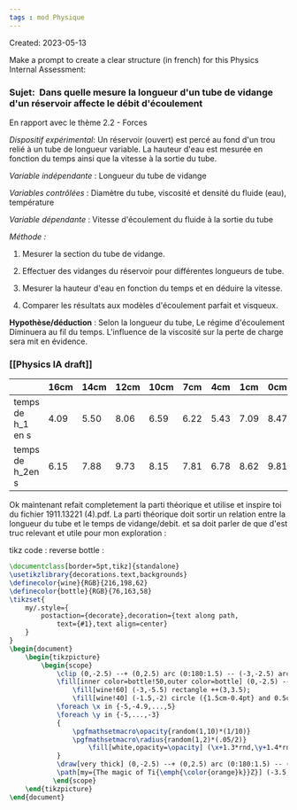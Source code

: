 ```yaml
---
tags : mod Physique
---
```

Created: 2023-05-13

Make a prompt to create a clear structure (in french) for this Physics Internal Assessment:
### **Sujet:**  Dans quelle mesure la longueur d'un tube de vidange d'un réservoir affecte le débit d'écoulement 

En rapport avec le thème 2.2 - Forces

_Dispositif expérimental_: Un réservoir (ouvert) est percé au fond d'un trou relié à un tube de longueur variable. La hauteur d'eau est mesurée en fonction du temps ainsi que la vitesse à la sortie du tube.

_Variable indépendante_ : Longueur du tube de vidange

_Variables contrôlées_ : Diamètre du tube, viscosité et densité du fluide (eau), température

_Variable dépendante_ : Vitesse d'écoulement du fluide à la sortie du tube

_Méthode :_

1. Mesurer la section du tube de vidange.
    
2. Effectuer des vidanges du réservoir pour différentes longueurs de tube.
    
3. Mesurer la hauteur d'eau en fonction du temps et en déduire la vitesse.
    
4. Comparer les résultats aux modèles d'écoulement parfait et visqueux.

**Hypothèse/déduction** :  Selon la longueur du tube, Le régime d'écoulement Diminuera au fil du temps. L'influence de la viscosité sur la perte de charge sera mit en évidence.
### [[Physics IA draft]] 

|  | 16cm | 14cm | 12cm | 10cm | 7cm | 4cm | 1cm | 0cm |
| ---- | ---- | ---- | ---- | ---- | ---- | ---- | ---- | ---- |
| temps de h_1 en s | 4.09 | 5.50 | 8.06 | 6.59 | 6.22 | 5.43 | 7.09 | 8.47 |
| temps de h_2en s | 6.15 | 7.88 | 9.73 | 8.15 | 7.81 | 6.78 | 8.62 | 9.81 |


Ok maintenant refait completement la parti théorique et utilise et inspire toi du fichier 1911.13221 (4).pdf. La parti théorique doit sortir un relation entre la longueur du tube et le temps de vidange/debit. et sa doit parler de que d'est truc relevant et utile pour mon exploration : 


tikz code : 
reverse bottle : 
```latex
\documentclass[border=5pt,tikz]{standalone}
\usetikzlibrary{decorations.text,backgrounds}
\definecolor{wine}{RGB}{216,198,62}
\definecolor{bottle}{RGB}{76,163,58}
\tikzset{
    my/.style={
        postaction={decorate},decoration={text along path,
            text={#1},text align=center}
    }
}
\begin{document}
    \begin{tikzpicture}
        \begin{scope}
            \clip (0,-2.5) --+ (0,2.5) arc (0:180:1.5) -- (-3,-2.5) arc (180:235:3) --+ (0,-.25) --+ (.45,-.25) --+ (.45,.015) (0,-2.5) arc (0:-55:3);
            \fill[inner color=bottle!50,outer color=bottle] (0,-2.5) --+ (0,2.5) arc (0:180:1.5) -- (-3,-2.5) arc (180:235:3) --+ (0,-.25) --+ (.45,-.25) --+ (.45,.015) (0,-2.5) arc (0:-55:3);
                \fill[wine!60] (-3,-5.5) rectangle ++(3,3.5);
                \fill[wine!40] (-1.5,-2) circle ({1.5cm-0.4pt} and 0.5cm);
            \foreach \x in {-5,-4.9,...,5}
            \foreach \y in {-5,...,-3}
            {
                \pgfmathsetmacro\opacity{random(1,10)*(1/10)}
                \pgfmathsetmacro\radius{random(1,2)*(.05/2)}
                    \fill[white,opacity=\opacity] (\x+1.3*rnd,\y+1.4*rnd) circle(\radius);
            }
            \draw[very thick] (0,-2.5) --+ (0,2.5) arc (0:180:1.5) -- (-3,-2.5) arc (180:235:3) --+ (0,-.25) --+ (.45,-.25) --+ (.45,.015) (0,-2.5) arc (0:-55:3);
            \path[my={The magic of Ti{\emph{\color{orange}k}}Z}] (-3.5,.5) arc(-180:0:2 and 1);
           \end{scope}
    \end{tikzpicture}
\end{document}
```